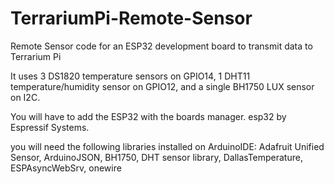 # TerrariumPi-Remote-Sensor
Remote Sensor code for an ESP32 development board to transmit data to Terrarium Pi

It uses 3 DS1820 temperature sensors on GPIO14, 1 DHT11 temperature/humidity sensor on GPIO12, and a single BH1750 LUX sensor on I2C.

You will have to add the ESP32 with the boards manager. esp32 by Espressif Systems.

you will need the following libraries installed on ArduinoIDE:
Adafruit Unified Sensor,
ArduinoJSON,
BH1750,
DHT sensor library,
DallasTemperature,
ESPAsyncWebSrv,
onewire
